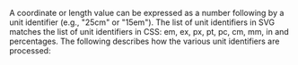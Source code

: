 A coordinate or length value can be expressed as a number following by a unit identifier (e.g., "25cm" or "15em"). The list of unit identifiers in SVG matches the list of unit identifiers in CSS: em, ex, px, pt, pc, cm, mm, in and percentages. The following describes how the various unit identifiers are processed: